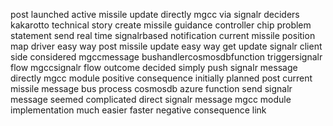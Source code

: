 post launched active missile update directly mgcc via signalr deciders kakarotto technical story create missile guidance controller chip problem statement send real time signalrbased notification current missile position map driver easy way post missile update easy way get update signalr client side considered mgccmessage bushandlercosmosdbfunction triggersignalr flow mgccsignalr flow outcome decided simply push signalr message directly mgcc module positive consequence initially planned post current missile message bus process cosmosdb azure function send signalr message seemed complicated direct signalr message mgcc module implementation much easier faster negative consequence link